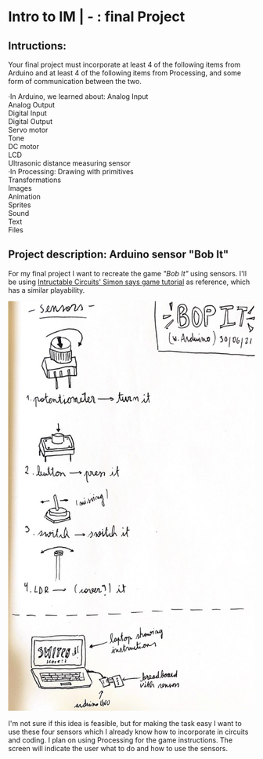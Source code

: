 # Intro to IM |  -   : final Project
 

## Intructions: 

Your final project must incorporate at least 4 of the following items from Arduino and at least 4 of the following items from Processing, and some form of communication between the two. 

·In Arduino, we learned about:
    Analog Input  
    Analog Output  
    Digital Input  
    Digital Output  
    Servo motor  
    Tone  
    DC motor  
    LCD  
    Ultrasonic distance measuring sensor  
·In Processing:
    Drawing with primitives  
    Transformations  
    Images  
    Animation  
    Sprites  
    Sound  
    Text  
    Files  

## Project description: Arduino sensor "Bob It"

For my final project I want to recreate the game _"Bob It"_ using sensors. I'll be using [Intructable Circuits' Simon says game tutorial](https://www.instructables.com/Arduino-Simple-Simon-Says-Game/) as reference, which has a similar playability.

<img src="concept.jpg" width="800" />

I'm not sure if this idea is feasible, but for making the task easy I want to use these four sensors which I already know how to incorporate in circuits and coding. I plan on using Processing for the game instructions. The screen will indicate the user what to do and how to use the sensors.






